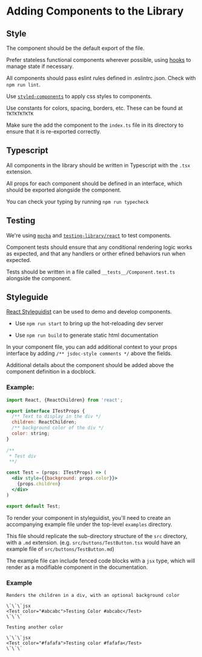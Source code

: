 # Adding Components to the Library

## Style

The component should be the default export of the file.

Prefer stateless functional components wherever possible, using [hooks](https://reactjs.org/docs/hooks-reference.html) to manage state if necessary.

All components should pass eslint rules defined in .eslintrc.json. Check with `npm run lint`.

Use [`styled-components`](https://www.styled-components.com/) to apply css styles to components.

Use constants for colors, spacing, borders, etc. These can be found at `TKTKTKTKTK`

Make sure the add the component to the `index.ts` file in its directory to ensure that it is re-exported correctly.

## Typescript

All components in the library should be written in Typescript with the `.tsx` extension.

All props for each component should be defined in an interface, which should be exported alongside the component.

You can check your typing by running `npm run typecheck`

## Testing

We're using [`mocha`](https://mochajs.org/) and [`testing-library/react`](https://testing-library.com/docs/react-testing-library/intro) to test components. 

Component tests should ensure that any conditional rendering logic works as expected, and that any handlers or orther efined behaviors run when expected.

Tests should be written in a file called `__tests__/Component.test.ts` alongside the component.

## Styleguide

[React Styleguidist](https://react-styleguidist.js.org) can be used to demo and develop components.

- Use `npm run start` to bring up the hot-reloading dev server

- Use `npm run build` to generate static html documentation

In your component file, you can add additional context to your props interface by adding `/** jsdoc-style comments */` above the fields.

Additional details about the component should be added above the component definition in a docblock.

### Example:

```jsx
import React, {ReactChildren} from 'react';

export interface ITestProps {
  /** Text to display in the div */
  children: ReactChildren;
  /** background color of the div */
  color: string;
}
  
/**
 * Test div
 **/

const Test = (props: ITestProps) => (
  <div style={{background: props.color}}>
    {props.children}
  </div>
)

export default Test;
```

To render your component in styleguidist, you'll need to create an accompanying example file under the top-level `examples` directory. 

This file should replicate the sub-directory structure of the `src` directory, with a `.md` extension. (e.g. `src/buttons/TestButton.tsx` would have an example file of `src/buttons/TestButton.md`)

The example file can include fenced code blocks with a `jsx` type, which will render as a modifiable component in the documentation.

### Example

```
Renders the children in a div, with an optional background color

\`\`\`jsx
<Test color="#abcabc">Testing Color #abcabc</Test>
\`\`\`

Testing another color

\`\`\`jsx
<Test color="#fafafa">Testing color #fafafa</Test>
\`\`\`
```
